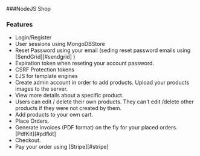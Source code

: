 ###NodeJS Shop

### Features

- Login/Register
- User sessions using MongoDBStore
- Reset Password using your email (seding reset password emails using [SendGrid][#sendgrid] )
- Expiration token when reseting your account password.
- CSRF Protection tokens
- EJS for template engines
- Create admin account in order to add products. Upload your products images to the server.
- View more details about a specific product.
- Users can edit / delete their own products. They can't edit /delete other products if they were not created by them.
- Add products to your own cart.
- Place Orders.
- Generate invoices (PDF format) on the fly for your placed orders. [PdfKit][#pdfkit]
- Checkout.
- Pay your order using [Stripe][#stripe]
